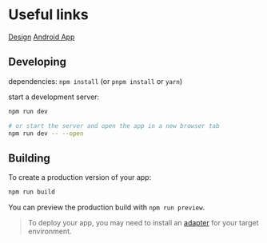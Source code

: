 # Useful links 
[Design](https://www.figma.com/file/gvoieVkj5ls8RFL3KQzvq5/Some-Things?node-id=503-169&t=ki75V30eOmH3zmjr-0)
[Android App](https://github.com/Innosan/YinYang)

## Developing

dependencies: `npm install` (or `pnpm install` or `yarn`)

start a development server:
```bash
npm run dev

# or start the server and open the app in a new browser tab
npm run dev -- --open
```

## Building

To create a production version of your app:

```bash
npm run build
```

You can preview the production build with `npm run preview`.

> To deploy your app, you may need to install an [adapter](https://kit.svelte.dev/docs/adapters) for your target environment.
